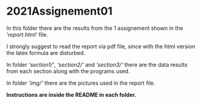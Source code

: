 # 2021Assignement01

In this folder there are the results from the 1 assignement shown in the *'report.html'* file.

I strongly suggest to read the report via pdf file, since with the html version the latex formula are disturbed.

In folder *'section1/'*, *'section2/'* and *'section3/'* there are the data results from each section along with the programs used.

In folder *'img/'* there are the pictures used in the report file.

**Instructions are inside the README in each folder.**
